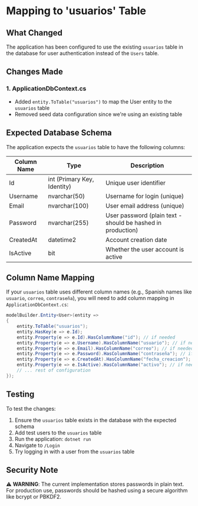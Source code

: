 # Mapping to 'usuarios' Table

## What Changed

The application has been configured to use the existing `usuarios` table in the database for user authentication instead of the `Users` table.

## Changes Made

### 1. ApplicationDbContext.cs
- Added `entity.ToTable("usuarios")` to map the User entity to the `usuarios` table
- Removed seed data configuration since we're using an existing table

## Expected Database Schema

The application expects the `usuarios` table to have the following columns:

| Column Name | Type | Description |
|------------|------|-------------|
| Id | int (Primary Key, Identity) | Unique user identifier |
| Username | nvarchar(50) | Username for login (unique) |
| Email | nvarchar(100) | User email address (unique) |
| Password | nvarchar(255) | User password (plain text - should be hashed in production) |
| CreatedAt | datetime2 | Account creation date |
| IsActive | bit | Whether the user account is active |

## Column Name Mapping

If your `usuarios` table uses different column names (e.g., Spanish names like `usuario`, `correo`, `contraseña`), you will need to add column mapping in `ApplicationDbContext.cs`:

```csharp
modelBuilder.Entity<User>(entity =>
{
    entity.ToTable("usuarios");
    entity.HasKey(e => e.Id);
    entity.Property(e => e.Id).HasColumnName("id"); // if needed
    entity.Property(e => e.Username).HasColumnName("usuario"); // if needed
    entity.Property(e => e.Email).HasColumnName("correo"); // if needed
    entity.Property(e => e.Password).HasColumnName("contraseña"); // if needed
    entity.Property(e => e.CreatedAt).HasColumnName("fecha_creacion"); // if needed
    entity.Property(e => e.IsActive).HasColumnName("activo"); // if needed
    // ... rest of configuration
});
```

## Testing

To test the changes:
1. Ensure the `usuarios` table exists in the database with the expected schema
2. Add test users to the `usuarios` table
3. Run the application: `dotnet run`
4. Navigate to `/Login`
5. Try logging in with a user from the `usuarios` table

## Security Note

⚠️ **WARNING**: The current implementation stores passwords in plain text. For production use, passwords should be hashed using a secure algorithm like bcrypt or PBKDF2.
